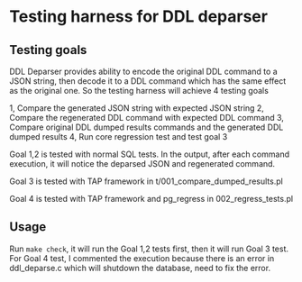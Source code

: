 # Testing harness for DDL deparser

## Testing goals

DDL Deparser provides ability to encode the original DDL command to a JSON string, then decode it to a DDL command which has the same effect as the original one. So the testing harness will achieve 4 testing goals

1, Compare the generated JSON string with expected JSON string
2, Compare the regenerated DDL command with expected DDL command
3, Compare original DDL dumped results commands and the generated DDL dumped results
4, Run core regression test and test goal 3

Goal 1,2 is tested with normal SQL tests. In the output, after each command execution, it will notice the deparsed JSON and regenerated command.

Goal 3 is tested with TAP framework in t/001_compare_dumped_results.pl

Goal 4 is tested with TAP framework and pg_regress in 002_regress_tests.pl

## Usage

Run `make check`, it will run the Goal 1,2 tests first, then it will run Goal 3 test. For Goal 4 test, I commented the execution because there is an error in ddl_deparse.c which will shutdown the database, need to fix the error.
